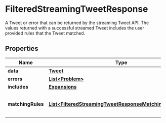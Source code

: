 

# FilteredStreamingTweetResponse

A Tweet or error that can be returned by the streaming Tweet API. The values returned with a successful streamed Tweet includes the user provided rules that the Tweet matched.

## Properties

| Name | Type | Description | Notes |
|------------ | ------------- | ------------- | -------------|
|**data** | [**Tweet**](Tweet.md) |  |  [optional] |
|**errors** | [**List&lt;Problem&gt;**](Problem.md) |  |  [optional] |
|**includes** | [**Expansions**](Expansions.md) |  |  [optional] |
|**matchingRules** | [**List&lt;FilteredStreamingTweetResponseMatchingRulesInner&gt;**](FilteredStreamingTweetResponseMatchingRulesInner.md) | The list of rules which matched the Tweet |  [optional] |



